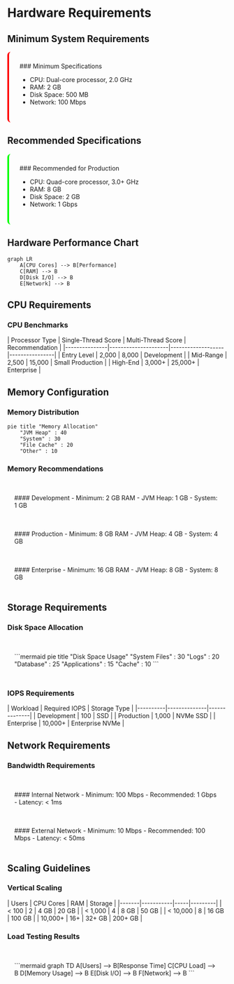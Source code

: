 # Hardware Requirements

## Minimum System Requirements

<div class="requirements-card minimum" markdown>
### Minimum Specifications

- CPU: Dual-core processor, 2.0 GHz
- RAM: 2 GB
- Disk Space: 500 MB
- Network: 100 Mbps
</div>

## Recommended Specifications

<div class="requirements-card recommended" markdown>
### Recommended for Production

- CPU: Quad-core processor, 3.0+ GHz
- RAM: 8 GB
- Disk Space: 2 GB
- Network: 1 Gbps
</div>

## Hardware Performance Chart

```mermaid
graph LR
    A[CPU Cores] --> B[Performance]
    C[RAM] --> B
    D[Disk I/O] --> B
    E[Network] --> B
```

## CPU Requirements

### CPU Benchmarks

<div class="benchmark-table" markdown>
| Processor Type | Single-Thread Score | Multi-Thread Score | Recommendation |
|---------------|---------------------|-------------------|----------------|
| Entry Level | 2,000 | 8,000 | Development |
| Mid-Range | 2,500 | 15,000 | Small Production |
| High-End | 3,000+ | 25,000+ | Enterprise |
</div>

## Memory Configuration

### Memory Distribution

```mermaid
pie title "Memory Allocation"
    "JVM Heap" : 40
    "System" : 30
    "File Cache" : 20
    "Other" : 10
```

### Memory Recommendations

<div class="memory-grid" markdown>

<div class="memory-card" markdown>
#### Development
- Minimum: 2 GB RAM
- JVM Heap: 1 GB
- System: 1 GB
</div>

<div class="memory-card" markdown>
#### Production
- Minimum: 8 GB RAM
- JVM Heap: 4 GB
- System: 4 GB
</div>

<div class="memory-card" markdown>
#### Enterprise
- Minimum: 16 GB RAM
- JVM Heap: 8 GB
- System: 8 GB
</div>

</div>

## Storage Requirements

### Disk Space Allocation

<div class="storage-chart" markdown>
```mermaid
pie title "Disk Space Usage"
    "System Files" : 30
    "Logs" : 20
    "Database" : 25
    "Applications" : 15
    "Cache" : 10
```
</div>

### IOPS Requirements

<div class="iops-table" markdown>
| Workload | Required IOPS | Storage Type |
|----------|--------------|--------------|
| Development | 100 | SSD |
| Production | 1,000 | NVMe SSD |
| Enterprise | 10,000+ | Enterprise NVMe |
</div>

## Network Requirements

### Bandwidth Requirements

<div class="network-grid" markdown>

<div class="network-card" markdown>
#### Internal Network
- Minimum: 100 Mbps
- Recommended: 1 Gbps
- Latency: < 1ms
</div>

<div class="network-card" markdown>
#### External Network
- Minimum: 10 Mbps
- Recommended: 100 Mbps
- Latency: < 50ms
</div>

</div>

## Scaling Guidelines

### Vertical Scaling

<div class="scaling-table" markdown>
| Users | CPU Cores | RAM | Storage |
|-------|-----------|-----|---------|
| < 100 | 2 | 4 GB | 20 GB |
| < 1,000 | 4 | 8 GB | 50 GB |
| < 10,000 | 8 | 16 GB | 100 GB |
| 10,000+ | 16+ | 32+ GB | 200+ GB |
</div>

### Load Testing Results

<div class="load-test" markdown>
```mermaid
graph TD
    A[Users] --> B[Response Time]
    C[CPU Load] --> B
    D[Memory Usage] --> B
    E[Disk I/O] --> B
    F[Network] --> B
```
</div>

<style>
/* Cards */
.requirements-card {
    padding: 1.5rem;
    margin: 1rem 0;
    border-radius: 0.5rem;
    background: var(--md-code-bg-color);
}

.requirements-card.minimum {
    border-left: 4px solid #ff0000;
}

.requirements-card.recommended {
    border-left: 4px solid #00ff00;
}

/* Tables */
.benchmark-table table,
.iops-table table,
.scaling-table table {
    width: 100%;
    margin: 1rem 0;
}

/* Grids */
.memory-grid,
.network-grid {
    display: grid;
    grid-template-columns: repeat(auto-fit, minmax(250px, 1fr));
    gap: 1rem;
    margin: 2rem 0;
}

.memory-card,
.network-card {
    padding: 1rem;
    background: var(--md-code-bg-color);
    border-radius: 0.5rem;
    border: 1px solid var(--md-primary-fg-color--light);
}

/* Charts */
.storage-chart,
.load-test {
    margin: 2rem 0;
    padding: 1rem;
    background: var(--md-code-bg-color);
    border-radius: 0.5rem;
}
</style>
